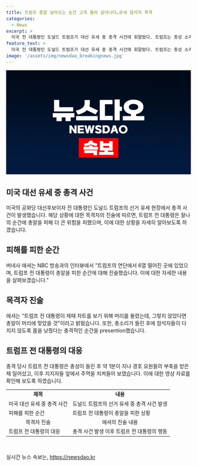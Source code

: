 ```yaml
---
title: 트럼프 총알 날아오는 순간 고개 돌려 살아나다…유세 참석자 목격
categories:
  - News
excerpt: >
  미국 전 대통령인 도널드 트럼프가 대선 유세 중 총격 사건에 휘말렸다. 트럼프는 총성 소리에 고개를 돌림으로써 사인을 피하고, 이에 대해 목격자는 찰나의 순간이라고 전했다. 영상에는 경호 요원들의 부축을 받은 후 트럼프가 지지자들 앞에서 모습을 드러내는 장면이 담겼다. 사고 당시 상황을 목격한 참석자는 공포를 느끼며 트럼프가 다치지 않아 다행이라고 전하면서도, 사랑하는 이들을 잃은 가족들을 위해 애도의 뜻을 전했다.
feature_text: >
  미국 전 대통령인 도널드 트럼프가 대선 유세 중 총격 사건에 휘말렸다. 트럼프는 총성 소리에 고개를 돌림으로써 사인을 피하고, 이에 대해 목격자는 찰나의 순간이라고 전했다. 영상에는 경호 요원들의 부축을 받은 후 트럼프가 지지자들 앞에서 모습을 드러내는 장면이 담겼다. 사고 당시 상황을 목격한 참석자는 공포를 느끼며 트럼프가 다치지 않아 다행이라고 전하면서도, 사랑하는 이들을 잃은 가족들을 위해 애도의 뜻을 전했다.
image: '/assets/img/newsdao_breakingnews.jpg'
---
```


<p><img src="/assets/img/newsdao_breakingnews.jpg" alt="bookingtag 속보" /></p>

<h2 data-ke-size="size26">미국 대선 유세 중 총격 사건</h2>

<p data-ke-size="size16">미국의 공화당 대선후보이자 전 대통령인 도널드 트럼프의 선거 유세 현장에서 총격 사건이 발생했습니다. 해당 상황에 대한 목격자의 진술에 따르면, 트럼프 전 대통령은 찰나의 순간에 총알을 피해 더 큰 위험을 피했으며, 이에 대한 상황을 자세히 알아보도록 하겠습니다.</p>

<h2 data-ke-size="size26">피해를 피한 순간</h2>

<p data-ke-size="size16">버네사 애셔는 NBC 방송과의 인터뷰에서 "트럼프의 연단에서 6열 떨어진 곳에 있었으며, 트럼프 전 대통령이 총알을 피한 순간에 대해 진술했습니다. 이에 대한 자세한 내용을 살펴보겠습니다."</p>

<h2 data-ke-size="size26">목격자 진술</h2>

<p data-ke-size="size16">애셔는 "트럼프 전 대통령이 제때 차트를 보기 위해 머리를 돌렸는데, 그렇지 않았다면 총알이 머리에 맞았을 것"이라고 밝혔습니다. 또한, 총소리가 들린 후에 참석자들이 다치지 않도록 몸을 낮췄다는 충격적인 순간을 presention했습니다.</p>

<h2 data-ke-size="size26">트럼프 전 대통령의 대응</h2>

<p data-ke-size="size16">총격 당시 트럼프 전 대통령은 총성이 들린 후 약 1분이 지나 경호 요원들의 부축을 받은 채 일어섰고, 이후 지지자들 앞에서 주먹을 치켜들어 보였습니다. 이에 대한 영상 자료를 확인해 보도록 하겠습니다.</p>

<table>
    <tr>
        <td style="text-align: center; height: 17px;"><b>제목</b></td>
        <td style="text-align: center; height: 17px;"><b>내용</b></td>
    </tr>
    <tr>
        <td style="height: 17px;">미국 대선 유세 중 총격 사건</td>
        <td style="height: 17px;">도널드 트럼프의 선거 유세 중 총격 사건 발생</td>
    </tr>
    <tr>
        <td style="height: 17px;">피해를 피한 순간</td>
        <td style="height: 17px;">트럼프 전 대통령이 총알을 피한 상황</td>
    </tr>
    <tr>
        <td style="text-align: center; height: 17px;">목격자 진술</td>
        <td style="text-align: center; height: 17px;">애셔의 진술 내용</td>
    </tr>
    <tr>
        <td style="height: 17px;">트럼프 전 대통령의 대응</td>
        <td style="height: 17px;">총격 사건 발생 이후 트럼프 전 대통령의 행동</td>
    </tr>
</table>

<p data-ke-size="size16">&nbsp;</p>
실시간 뉴스 속보는, <a href="https://newsdao.kr" rel="dofollow">https://newsdao.kr</a>


